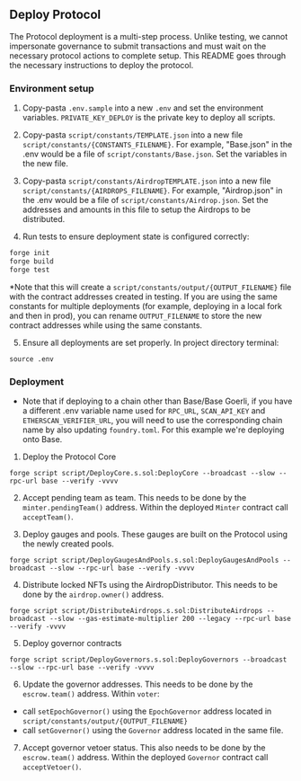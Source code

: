 ## Deploy Protocol

The Protocol deployment is a multi-step process.  Unlike testing, we cannot impersonate governance to submit transactions and must wait on the necessary protocol actions to complete setup.  This README goes through the necessary instructions to deploy the protocol.

### Environment setup
1. Copy-pasta `.env.sample` into a new `.env` and set the environment variables. `PRIVATE_KEY_DEPLOY` is the private key to deploy all scripts.
2. Copy-pasta `script/constants/TEMPLATE.json` into a new file `script/constants/{CONSTANTS_FILENAME}`. For example, "Base.json" in the .env would be a file of `script/constants/Base.json`.  Set the variables in the new file.
3. Copy-pasta `script/constants/AirdropTEMPLATE.json` into a new file `script/constants/{AIRDROPS_FILENAME}`. For example, "Airdrop.json" in the .env would be a file of `script/constants/Airdrop.json`.  Set the addresses and amounts in this file to setup the Airdrops to be distributed.

4. Run tests to ensure deployment state is configured correctly:
```ml
forge init
forge build
forge test
```

*Note that this will create a `script/constants/output/{OUTPUT_FILENAME}` file with the contract addresses created in testing.  If you are using the same constants for multiple deployments (for example, deploying in a local fork and then in prod), you can rename `OUTPUT_FILENAME` to store the new contract addresses while using the same constants.

5. Ensure all deployments are set properly. In project directory terminal:
```
source .env
```

### Deployment
- Note that if deploying to a chain other than Base/Base Goerli, if you have a different .env variable name used for `RPC_URL`, `SCAN_API_KEY` and `ETHERSCAN_VERIFIER_URL`, you will need to use the corresponding chain name by also updating `foundry.toml`.  For this example we're deploying onto Base.

1. Deploy the Protocol Core
```
forge script script/DeployCore.s.sol:DeployCore --broadcast --slow --rpc-url base --verify -vvvv
```
2. Accept pending team as team. This needs to be done by the `minter.pendingTeam()` address. Within the deployed `Minter` contract call `acceptTeam()`.

3. Deploy gauges and pools.  These gauges are built on the Protocol using the newly created pools.
```
forge script script/DeployGaugesAndPools.s.sol:DeployGaugesAndPools --broadcast --slow --rpc-url base --verify -vvvv
```

4. Distribute locked NFTs using the AirdropDistributor. This needs to be done by the `airdrop.owner()` address.
```
forge script script/DistributeAirdrops.s.sol:DistributeAirdrops --broadcast --slow --gas-estimate-multiplier 200 --legacy --rpc-url base --verify -vvvv
```

5. Deploy governor contracts
```
forge script script/DeployGovernors.s.sol:DeployGovernors --broadcast --slow --rpc-url base --verify -vvvv
```
6.  Update the governor addresses.  This needs to be done by the `escrow.team()` address.  Within `voter`:
 - call `setEpochGovernor()` using the `EpochGovernor` address located in `script/constants/output/{OUTPUT_FILENAME}`
 - call `setGovernor()` using the `Governor` address located in the same file.

7. Accept governor vetoer status.  This also needs to be done by the `escrow.team()` address.  Within the deployed `Governor` contract call `acceptVetoer()`.
